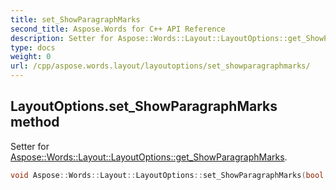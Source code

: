 ```yaml
---
title: set_ShowParagraphMarks
second_title: Aspose.Words for C++ API Reference
description: Setter for Aspose::Words::Layout::LayoutOptions::get_ShowParagraphMarks. 
type: docs
weight: 0
url: /cpp/aspose.words.layout/layoutoptions/set_showparagraphmarks/
---
```

## LayoutOptions.set_ShowParagraphMarks method


Setter for [Aspose::Words::Layout::LayoutOptions::get_ShowParagraphMarks](../get_showparagraphmarks/).

```cpp
void Aspose::Words::Layout::LayoutOptions::set_ShowParagraphMarks(bool value)
```

